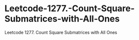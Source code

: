 # Leetcode-1277.-Count-Square-Submatrices-with-All-Ones
Leetcode 1277. Count Square Submatrices with All Ones
